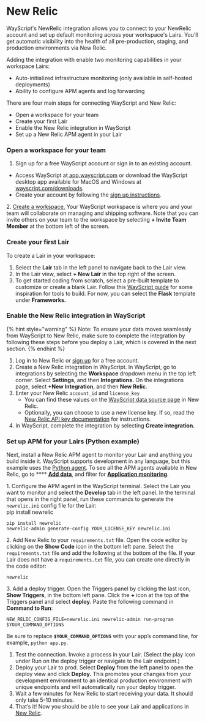 # New Relic

WayScript's NewRelic integration allows you to connect to your NewRelic account and set up default monitoring across your workspace's Lairs. You’ll get automatic visibility into the health of all pre-production, staging, and production environments via New Relic.

Adding the integration with enable two monitoring capabilities in your workspace Lairs:

* Auto-initialized infrastructure monitoring (only available in self-hosted deployments)
* Ability to configure APM agents and log forwarding

There are four main steps for connecting WayScript and New Relic:&#x20;

* Open a workspace for your team
* Create your first Lair&#x20;
* Enable the New Relic integration in WayScript
* Set up a New Relic APM agent in your Lair

### **Open a workspace for your team**

1. Sign up for a free WayScript account or sign in to an existing account.&#x20;

* Access WayScript at[ app.wayscript.com](https://app.wayscript.com/) or download the WayScript desktop app available for MacOS and Windows at[ wayscript.com/downloads](https://wayscript.com/downloads).&#x20;
* Create your account by following the [sign up instructions](https://app.wayscript.com/).

2\. [Create a workspace.](https://wsxdocs.wayscript.com/collaborating/configuring-your-workspace) Your WayScript workspace is where you and your team will collaborate on managing and shipping software. Note that you can invite others on your team to the workspace by selecting **+ Invite Team Member** at the bottom left of the screen.

### Create your first Lair

To create a Lair in your workspace:

1. Select the **Lair** tab in the left panel to navigate back to the Lair view.
2. In the Lair view, select **+ New Lair** in the top right of the screen.&#x20;
3. To get started coding from scratch, select a pre-built template to customize or create a blank Lair. Follow this [WayScript guide](https://wsxdocs.wayscript.com/quickstart) for some inspiration for tools to build. For now, you can select the **Flask** template under **Frameworks.**

### Enable the New Relic integration in WayScript

{% hint style="warning" %}
Note: To ensure your data moves seamlessly from WayScript to New Relic, make sure to complete the integration by following these steps before you deploy a Lair, which is covered in the next section.
{% endhint %}

1. Log in to New Relic or [sign up](https://newrelic.com/signup/?utm\_source=external\_partners\&utm\_medium=referral\&utm\_campaign=global-ever-green-io-partner\&utm\_content=wayscript) for a free account.
2. Create a New Relic integration in WayScript. In WayScript, go to integrations by selecting the **Workspace** dropdown menu in the top left corner. Select **Settings**, and then **Integrations.** On the integrations page, select **+New Integration**, and then **New Relic**.
3. Enter your New Relic `account_id` and `license_key`
   * You can find these values on the [WayScript data source page](https://onenr.io/0dQeVpxaDwe) in New Relic.
   * Optionally, you can choose to use a new license key. If so, read the [New Relic API key documentation](https://docs.newrelic.com/docs/apis/intro-apis/new-relic-api-keys) for instructions.
4. In WayScript, complete the integration by selecting **Create integration.**

### Set up APM for your Lairs (Python example)

Next, install a New Relic APM agent to monitor your Lair and anything you build inside it. WayScript supports development in any language, but this example uses  the [Python agent](https://docs.newrelic.com/docs/apm/agents/python-agent/installation/standard-python-agent-install/). To see all the APM agents available in New Relic, go to **** [**Add data**](http://one.newrelic.com/marketplace), and filter for [**Application monitoring**](https://onenr.io/0dQeVybYYwe).

1\. Configure the APM agent in the WayScript terminal. Select the Lair you want to monitor and select the **Develop** tab in the left panel. In the terminal that opens in the right panel, run these commands to generate the `newrelic.ini` config file for the Lair:\
pip install newrelic&#x20;

```
pip install newrelic 
newrelic-admin generate-config YOUR_LICENSE_KEY newrelic.ini
```

2\. Add New Relic to your `requirements.txt` file. Open the code editor by clicking on the **Show Code** icon in the bottom left pane. Select the `requirements.txt` file and add the following at the bottom of the file. If your Lair does not have a `requirements.txt` file, you can create one directly in the code editor:

```
newrelic
```

3\. Add a deploy trigger. Open the Triggers panel by clicking the last icon, **Show Triggers**, in the bottom left pane. Click the **+** icon at the top of the Triggers panel and select **deploy**. Paste the following command in **Command to Run**:

```
NEW_RELIC_CONFIG_FILE=newrelic.ini newrelic-admin run-program $YOUR_COMMAND_OPTIONS
```

Be sure to replace **`$YOUR_COMMAND_OPTIONS`** with your app’s command line, for example, `python app.py`.

1. Test the connection. Invoke a process in your Lair. (Select the play icon under Run on the deploy trigger or navigate to the Lair endpoint.)
2. Deploy your Lair to prod. Select **Deploy** from the left panel to open the deploy view and click **Deploy.** This promotes your changes from your development environment to an identical production environment with unique endpoints and will automatically run your deploy trigger.
3. Wait a few minutes for New Relic to start receiving your data. It should only take 5-10 minutes.
4. That’s it! Now you should be able to see your Lair and applications in [New Relic](http://one.newrelic.com/).

